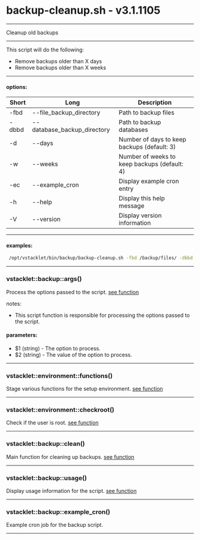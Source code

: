 # backup-cleanup.sh - v3.1.1105


---

Cleanup old backups

---

This script will do the following:
- Remove backups older than X days
- Remove backups older than X weeks

---

#### options:
| Short  | Long                         | Description
| ------ | ---------------------------- | ------------------------------------------
|  -fbd  | --file_backup_directory      | Path to backup files
|  -dbbd | --database_backup_directory  | Path to backup databases
|  -d    | --days                       | Number of days to keep backups (default: 3)
|  -w    | --weeks                      | Number of weeks to keep backups (default: 4)
|  -ec   | --example_cron               | Display example cron entry
|  -h    | --help                       | Display this help message
|  -V    | --version                    | Display version information

---

#### examples:
```bash
 /opt/vstacklet/bin/backup/backup-cleanup.sh -fbd /backup/files/ -dbbd /backup/databases/ [ -d 3 ] [ -w 4 ]
```

---



### vstacklet::backup::args()

Process the options passed to the script. [see function](https://github.com/JMSDOnline/vstacklet/blob/development/bin/backup/backup-cleanup.sh#L66-L117)

notes:
- This script function is responsible for processing the options passed to the
script.

#### parameters:

-  $1 (string) - The option to process.
-  $2 (string) - The value of the option to process.

---

### vstacklet::environment::functions()

Stage various functions for the setup environment. [see function](https://github.com/JMSDOnline/vstacklet/blob/development/bin/backup/backup-cleanup.sh#L125-L204)

---

### vstacklet::environment::checkroot()

Check if the user is root. [see function](https://github.com/JMSDOnline/vstacklet/blob/development/bin/backup/backup-cleanup.sh#L211-L216)

---

### vstacklet::backup::clean()

Main function for cleaning up backups. [see function](https://github.com/JMSDOnline/vstacklet/blob/development/bin/backup/backup-cleanup.sh#L223-L244)

---

### vstacklet::backup::usage()

Display usage information for the script. [see function](https://github.com/JMSDOnline/vstacklet/blob/development/bin/backup/backup-cleanup.sh#L251-L280)

---

### vstacklet::backup::example_cron()

Example cron job for the backup script.

---


